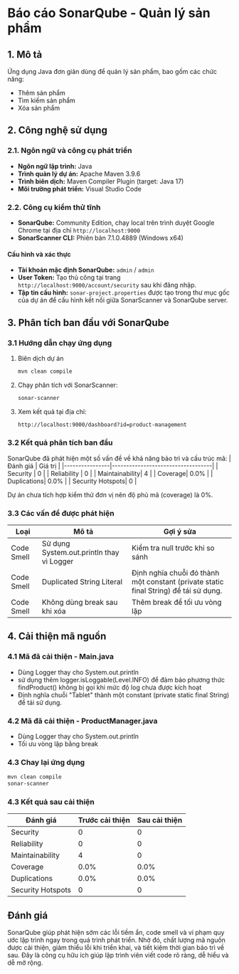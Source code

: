 # Báo cáo SonarQube - Quản lý sản phẩm

## 1. Mô tả
Ứng dụng Java đơn giản dùng để quản lý sản phẩm, bao gồm các chức năng:
- Thêm sản phẩm
- Tìm kiếm sản phẩm
- Xóa sản phẩm

## 2. Công nghệ sử dụng

### 2.1. Ngôn ngữ và công cụ phát triển
- **Ngôn ngữ lập trình:** Java 
- **Trình quản lý dự án:** Apache Maven 3.9.6
- **Trình biên dịch:** Maven Compiler Plugin (target: Java 17)
- **Môi trường phát triển:** Visual Studio Code

### 2.2. Công cụ kiểm thử tĩnh
- **SonarQube:** Community Edition, chạy local trên trình duyệt Google Chrome tại địa chỉ `http://localhost:9000`
- **SonarScanner CLI:** Phiên bản 7.1.0.4889 (Windows x64)

#### Cấu hình và xác thực
- **Tài khoản mặc định SonarQube:** `admin` / `admin`
- **User Token:** Tạo thủ công tại trang `http://localhost:9000/account/security` sau khi đăng nhập.
- **Tập tin cấu hình:** `sonar-project.properties` được tạo trong thư mục gốc của dự án để cấu hình kết nối giữa SonarScanner và SonarQube server.


## 3. Phân tích ban đầu với SonarQube

### 3.1 Hướng dẫn chạy ứng dụng
1. Biên dịch dự án
   ```bash
   mvn clean compile
   ```
2. Chạy phân tích với SonarScanner:
    ```bash
    sonar-scanner
    ```
3. Xem kết quả tại địa chỉ:
    ```bash
    http://localhost:9000/dashboard?id=product-management
    ```
### 3.2  Kết quả phân tích ban đầu
SonarQube đã phát hiện một số vấn đề về khả năng bảo trì và cấu trúc mã:
| Đánh giá       | Giá trị                             |
|----------------|-----------------------------------|
| Security       | 0        |
| Reliability    | 0        |
| Maintainability| 4        | 
| Coverage| 0.0%        |
| Duplications| 0.0%        |
| Security Hotspots| 0       |

Dự án chưa tích hợp kiểm thử đơn vị nên độ phủ mã (coverage) là 0%.

### 3.3 Các vấn đề được phát hiện
| Loại          | Mô tả                                       | Gợi ý sửa                         |
|---------------|---------------------------------------------|-----------------------------------|
| Code Smell    | Sử dụng System.out.println thay vì Logger   | Kiểm tra null trước khi so sánh   |
| Code Smell    | Duplicated String Literal                   | Định nghĩa chuỗi đó thành một constant (private static final String) để tái sử dụng.     |
| Code Smell    | Không dùng break sau khi xóa              |  Thêm break để tối ưu vòng lặp   |

## 4. Cải thiện mã nguồn
### 4.1 Mã đã cải thiện - Main.java
- Dùng Logger thay cho System.out.println
- sử dụng thêm logger.isLoggable(Level.INFO) để đảm bảo phương thức findProduct() không bị gọi khi mức độ log chưa được kích hoạt
-  Định nghĩa chuỗi "Tablet" thành một constant (private static final String) để tái sử dụng.

### 4.2 Mã đã cải thiện - ProductManager.java
- Dùng Logger thay cho System.out.println
- Tối ưu vòng lặp bằng break

### 4.3 Chay lại ứng dụng
```bash
mvn clean compile
sonar-scanner
```

###  4.3 Kết quả sau cải thiện
| Đánh giá       |  Trước cải thiện                             |Sau cải thiện
|----------------|-----------------------------------|------------------------------|
| Security       | 0        |0|
| Reliability    | 0        |0|
| Maintainability| 4        | 0|
| Coverage| 0.0%        |0.0%|
| Duplications| 0.0%        |0.0%|
| Security Hotspots| 0       |0|

## Đánh giá 
SonarQube giúp phát hiện sớm các lỗi tiềm ẩn, code smell và vi phạm quy ước lập trình ngay trong quá trình phát triển. Nhờ đó, chất lượng mã nguồn được cải thiện, giảm thiểu lỗi khi triển khai, và tiết kiệm thời gian bảo trì về sau. Đây là công cụ hữu ích giúp lập trình viên viết code rõ ràng, dễ hiểu và dễ mở rộng.